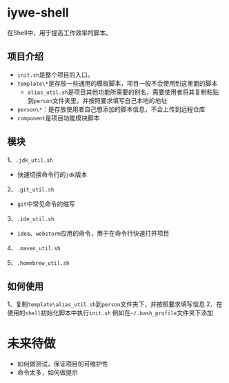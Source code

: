 # iywe-shell

在Shell中，用于提高工作效率的脚本。

## 项目介绍
- `init.sh`是整个项目的入口。
- `template\*`是存放一些通用的模板脚本，项目一般不会使用到这里面的脚本
  - `alias_util.sh`是项目其他功能所需要的别名，需要使用者将其复制粘贴到`person`文件夹里，并按照要求填写自己本地的地址
- `person\*`：是存放使用者自己想添加的脚本信息，不会上传到远程仓库
- `component`是项目功能模块脚本

## 模块
1、`.jdk_util.sh`
- 快速切换命令行的`jdk`版本

2、`.git_util.sh`
- `git`中常见命令的缩写

3、`.ide_util.sh`
- `idea`、`webstorm`应用的命令，用于在命令行快速打开项目

4、`.maven_util.sh`

5、`.homebrew_util.sh`

## 如何使用
1、复制`template\alias_util.sh`到`person`文件夹下，并按照要求填写信息
2、在使用的`shell`初始化脚本中执行`init.sh`
例如在`~/.bash_profile`文件夹下添加

# 未来待做
- 如何做测试，保证项目的可维护性
- 命令太多，如何做提示
